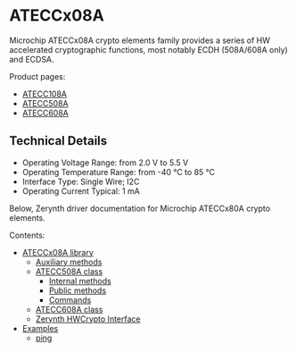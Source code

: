 <!-- _lib.microchip.ateccx08a -->
# ATECCx08A

Microchip ATECCx08A crypto elements family provides a series of HW accelerated cryptographic functions, most notably ECDH (508A/608A only) and ECDSA.

Product pages:


* [ATECC108A](https://www.microchip.com/wwwproducts/en/ATECC108A)
* [ATECC508A](https://www.microchip.com/wwwproducts/en/ATECC108A)
* [ATECC608A](https://www.microchip.com/wwwproducts/en/ATECC108A)

## Technical Details


* Operating Voltage Range: from 2.0 V to 5.5 V
* Operating Temperature Range: from -40 °C to 85 °C
* Interface Type: Single Wire; I2C
* Operating Current Typical: 1 mA

Below, Zerynth driver documentation for Microchip ATECCx80A crypto elements.

Contents:

* [ATECCx08A library](https://docs.zerynth.com/latest/official/lib.microchip.ateccx08a/docs/official_lib.microchip.ateccx08a_ateccx08a.html)
    * [Auxiliary methods](https://docs.zerynth.com/latest/official/lib.microchip.ateccx08a/docs/official_lib.microchip.ateccx08a_ateccx08a.html#auxiliary-methods)
    * [ATECC508A class](https://docs.zerynth.com/latest/official/lib.microchip.ateccx08a/docs/official_lib.microchip.ateccx08a_ateccx08a.html#atecc508a-class)
       * [Internal methods](https://docs.zerynth.com/latest/official/lib.microchip.ateccx08a/docs/official_lib.microchip.ateccx08a_ateccx08a.html#internal-methods)
       * [Public methods](https://docs.zerynth.com/latest/official/lib.microchip.ateccx08a/docs/official_lib.microchip.ateccx08a_ateccx08a.html#public-methods)
       * [Commands](https://docs.zerynth.com/latest/official/lib.microchip.ateccx08a/docs/official_lib.microchip.ateccx08a_ateccx08a.html#commands)
    * [ATECC608A class](https://docs.zerynth.com/latest/official/lib.microchip.ateccx08a/docs/official_lib.microchip.ateccx08a_ateccx08a.html#atecc608a-class)
    * [Zerynth HWCrypto Interface](https://docs.zerynth.com/latest/official/lib.microchip.ateccx08a/docs/official_lib.microchip.ateccx08a_ateccx08a.html#zerynth-hwcrypto-interface)
* [Examples](https://docs.zerynth.com/latest/official/lib.microchip.ateccx08a/examples/examples.html)
    * [ping](https://docs.zerynth.com/latest/official/lib.microchip.ateccx08a/examples/examples.html#ping)
